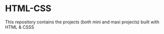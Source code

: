 # HTML-CSS
This repository contains the projects (both mini and maxi projects) built with HTML &amp; CSSS
